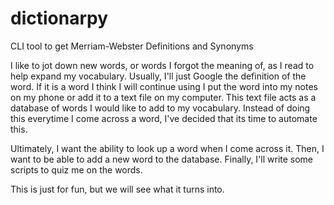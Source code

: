 # dictionarpy
CLI tool to get Merriam-Webster Definitions and Synonyms

I like to jot down new words, or words I forgot the meaning of, as I read to
help expand my vocabulary. Usually, I'll just Google the definition of the word. If
it is a word I think I will continue using I put the word into my notes on my
phone or add it to a text file on my computer. This text file acts as a
database of words I would like to add to my vocabulary. Instead of doing this
everytime I come across a word, I've decided that its time to automate this.

Ultimately, I want the ability to look up a word when I come across it. Then, I
want to be able to add a new word to the database. Finally, I'll write some
scripts to quiz me on the words.

This is just for fun, but we will see what it turns into.
